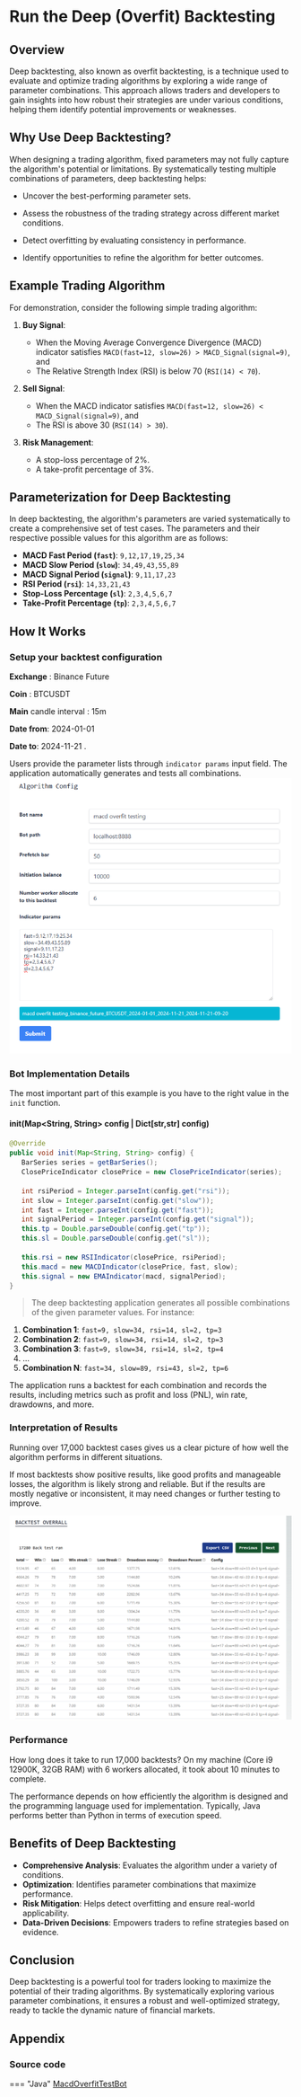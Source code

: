 # Run the Deep (Overfit) Backtesting

## Overview

Deep backtesting, also known as overfit backtesting, is a technique used to evaluate and optimize trading algorithms by exploring a wide range of parameter combinations. This approach allows traders and developers to gain insights into how robust their strategies are under various conditions, helping them identify potential improvements or weaknesses.

## Why Use Deep Backtesting?

When designing a trading algorithm, fixed parameters may not fully capture the algorithm's potential or limitations. By systematically testing multiple combinations of parameters, deep backtesting helps:

   - Uncover the best-performing parameter sets.

   - Assess the robustness of the trading strategy across different market conditions.

   - Detect overfitting by evaluating consistency in performance.

   - Identify opportunities to refine the algorithm for better outcomes.

## Example Trading Algorithm

For demonstration, consider the following simple trading algorithm:

1. **Buy Signal**:
    - When the Moving Average Convergence Divergence (MACD) indicator satisfies `MACD(fast=12, slow=26) > MACD_Signal(signal=9)`, and
    - The Relative Strength Index (RSI) is below 70 (`RSI(14) < 70`).

2. **Sell Signal**:
    - When the MACD indicator satisfies `MACD(fast=12, slow=26) < MACD_Signal(signal=9)`, and
    - The RSI is above 30 (`RSI(14) > 30`).

3. **Risk Management**:
    - A stop-loss percentage of 2%.
    - A take-profit percentage of 3%.

## Parameterization for Deep Backtesting

In deep backtesting, the algorithm's parameters are varied systematically to create a comprehensive set of test cases. The parameters and their respective possible values for this algorithm are as follows:

- **MACD Fast Period (`fast`)**: `9,12,17,19,25,34`
- **MACD Slow Period (`slow`)**: `34,49,43,55,89`
- **MACD Signal Period (`signal`)**: `9,11,17,23`
- **RSI Period (`rsi`)**: `14,33,21,43`
- **Stop-Loss Percentage (`sl`)**: `2,3,4,5,6,7`
- **Take-Profit Percentage (`tp`)**: `2,3,4,5,6,7`


## How It Works

### Setup your backtest configuration

**Exchange** : Binance Future

**Coin** : BTCUSDT 

**Main** candle interval : 15m 

**Date from**: 2024-01-01 

**Date to**: 2024-11-21 .

Users provide the parameter lists through  `indicator params` input field. The application automatically generates and tests all combinations.
![overfit-test](../assets/images/deepbacktest.png)

### Bot Implementation Details

The most important part of this example is you have to the right value in the `init` function.

#### init(Map<String, String> config | Dict[str,str] config)
```java
@Override
public void init(Map<String, String> config) {
   BarSeries series = getBarSeries(); 
   ClosePriceIndicator closePrice = new ClosePriceIndicator(series);
   
   int rsiPeriod = Integer.parseInt(config.get("rsi"));
   int slow = Integer.parseInt(config.get("slow"));
   int fast = Integer.parseInt(config.get("fast"));
   int signalPeriod = Integer.parseInt(config.get("signal"));
   this.tp = Double.parseDouble(config.get("tp"));
   this.sl = Double.parseDouble(config.get("sl"));
   
   this.rsi = new RSIIndicator(closePrice, rsiPeriod);
   this.macd = new MACDIndicator(closePrice, fast, slow);
   this.signal = new EMAIndicator(macd, signalPeriod);
}
```

> The deep backtesting application generates all possible combinations of the given parameter values. For instance:
>
1. **Combination 1**: `fast=9, slow=34, rsi=14, sl=2, tp=3`
2. **Combination 2**: `fast=9, slow=34, rsi=14, sl=2, tp=3`
3. **Combination 3**: `fast=9, slow=34, rsi=14, sl=2, tp=4`
4. ...
5. **Combination N**: `fast=34, slow=89, rsi=43, sl=2, tp=6`
>
The application runs a backtest for each combination and records the results, including metrics such as profit and loss (PNL), win rate, drawdowns, and more.
>

### Interpretation of Results

Running over 17,000 backtest cases gives us a clear picture of how well the algorithm performs in different situations.

If most backtests show positive results, like good profits and manageable losses, the algorithm is likely strong and reliable. But if the results are mostly negative or inconsistent, it may need changes or further testing to improve.

![overfit-test-rs](../assets/images/deepbacktest-rs.png)

### Performance
How long does it take to run 17,000 backtests? On my machine (Core i9 12900K, 32GB RAM) with 6 workers allocated, it took about 10 minutes to complete.

The performance depends on how efficiently the algorithm is designed and the programming language used for implementation. Typically, Java performs better than Python in terms of execution speed.

## Benefits of Deep Backtesting

- **Comprehensive Analysis**: Evaluates the algorithm under a variety of conditions.
- **Optimization**: Identifies parameter combinations that maximize performance.
- **Risk Mitigation**: Helps detect overfitting and ensure real-world applicability.
- **Data-Driven Decisions**: Empowers traders to refine strategies based on evidence.

## Conclusion

Deep backtesting is a powerful tool for traders looking to maximize the potential of their trading algorithms. By systematically exploring various parameter combinations, it ensures a robust and well-optimized strategy, ready to tackle the dynamic nature of financial markets.

## Appendix
### Source code
=== "Java"
[MacdOverfitTestBot](https://github.com/truongnhukhang/codetotrade-java-example/blob/master/src/main/java/coin/algorithm/example/bot/MyMacdOverfitTestBot.java)